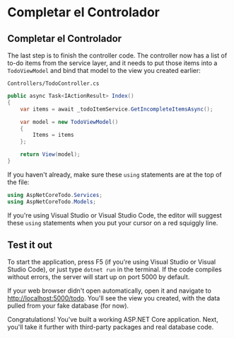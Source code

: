 # Completar el Controlador

## Completar el Controlador

The last step is to finish the controller code. The controller now has a list of to-do items from the service layer, and it needs to put those items into a `TodoViewModel` and bind that model to the view you created earlier:

`Controllers/TodoController.cs`

```csharp
public async Task<IActionResult> Index()
{
    var items = await _todoItemService.GetIncompleteItemsAsync();

    var model = new TodoViewModel()
    {
        Items = items
    };

    return View(model);
}
```

If you haven't already, make sure these `using` statements are at the top of the file:

```csharp
using AspNetCoreTodo.Services;
using AspNetCoreTodo.Models;
```

If you're using Visual Studio or Visual Studio Code, the editor will suggest these `using` statements when you put your cursor on a red squiggly line.

## Test it out

To start the application, press F5 \(if you're using Visual Studio or Visual Studio Code\), or just type `dotnet run` in the terminal. If the code compiles without errors, the server will start up on port 5000 by default.

If your web browser didn't open automatically, open it and navigate to [http://localhost:5000/todo](http://localhost:5000/todo). You'll see the view you created, with the data pulled from your fake database \(for now\).

Congratulations! You've built a working ASP.NET Core application. Next, you'll take it further with third-party packages and real database code.

